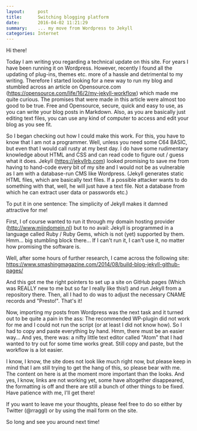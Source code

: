```yaml
---
layout:     post
title:      Switching blogging platform
date:       2016-04-02 11:21:29
summary:    ... my move from Wordpress to Jekyll
categories: Internet 
---
```


Hi there!

Today I am writing you regarding a technical update on this site. For years I have been running it
on Wordpress. However, recently I found all the updating of plug-ins, themes etc. more of a hassle
and detrimental to my writing. Therefore I started looking for a new way to run my blog and stumbled
across an article on Opensource.com (https://opensource.com/life/16/2/my-jekyll-workflow) which made
me quite curious. The promises that were made in this article were almost too good to be true. Free and Opensource, secure, quick and easy to use, as you can write your blog posts in Markdown. Also, as you are basically just editing text files, you can use any kind of computer to access and edit your blog as you see fit.

So I began checking out how I could make this work. For this, you have to know that I am not a programmer.
Well, unless you need some C64 BASIC, but even that I would call rusty at my best day.
I do have some rudimentary knowledge about HTML and CSS and can read code to figure out / guess what
it does. Jekyll (https://jekyllrb.com) looked promising to save me from having to hand-code every bit of my site and I would not be as vulnerable as I am with a database-run CMS like Wordpress. (Jekyll generates static HTML files, which are basically text files. If a possible attacker wants to do something with that, well, he will just have a text file. Not a database from which he can extract user data or passwords etc.)

To put it in one sentence: The simplicity of Jekyll makes it damned attractive for me!

First, I of course wanted to run it through my domain hosting provider (http://www.mijndomein.nl) but to no avail: Jekyll is programmed in a language called Ruby / Ruby Gems, which is not (yet) supported by them. Hmm... big stumbling block there... If I can't run it, I can't use it, no matter how promising the software is.

Well, after some hours of further research, I came across the following site: https://www.smashingmagazine.com/2014/08/build-blog-jekyll-github-pages/

And this got me the right pointers to set up a site on GitHub pages (Which was REALLY new to me but so far I really like this!) and run Jekyll from a repository there. Then, all I had to do was to adjust the necessary CNAME records and "Presto!". That's it!

Now, importing my posts from Wordpress was the next task and it turned out to be quite a pain in the ass: The recommended WP-plugin did not work for me and I could not run the script (or at least I did not know how). So I had to copy and paste everything by hand. Hmm, there must be an easier way... And yes, there was: a nifty little text editor called "Atom" that I had wanted to try out for some time works great. Still copy and paste, but the workflow is a lot easier.

I know, I know, the site does not look like much right now, but please keep in mind that I am still trying to get the hang of this, so please bear with me. The content on here is at the moment more important than the looks. And yes, I know, links are not working yet, some have altogether disappeared, the formatting is off and there are still a bunch of other things to be fixed. Have patience with me, I'll get there!

If you want to leave me your thoughts, please feel free to do so either by Twitter (@rraggl) or by using the mail form on the site.

So long and see you around next time!
